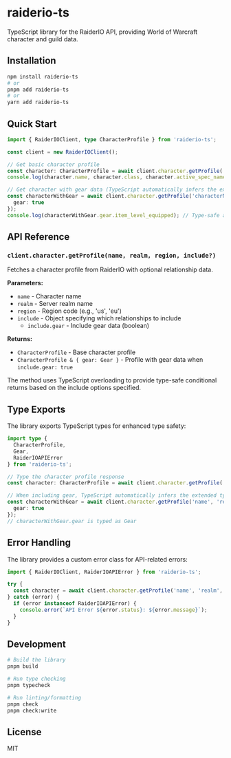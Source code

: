 # raiderio-ts

TypeScript library for the RaiderIO API, providing World of Warcraft character and guild data.

## Installation

```bash
npm install raiderio-ts
# or
pnpm add raiderio-ts
# or  
yarn add raiderio-ts
```

## Quick Start

```typescript
import { RaiderIOClient, type CharacterProfile } from 'raiderio-ts';

const client = new RaiderIOClient();

// Get basic character profile
const character: CharacterProfile = await client.character.getProfile('characterName', 'realmName', 'us');
console.log(character.name, character.class, character.active_spec_name);

// Get character with gear data (TypeScript automatically infers the extended type)
const characterWithGear = await client.character.getProfile('characterName', 'realmName', 'us', {
  gear: true
});
console.log(characterWithGear.gear.item_level_equipped); // Type-safe access to gear data
```

## API Reference

### `client.character.getProfile(name, realm, region, include?)`

Fetches a character profile from RaiderIO with optional relationship data.

**Parameters:**
- `name` - Character name
- `realm` - Server realm name  
- `region` - Region code (e.g., 'us', 'eu')
- `include` - Object specifying which relationships to include
  - `include.gear` - Include gear data (boolean)

**Returns:** 
- `CharacterProfile` - Base character profile
- `CharacterProfile & { gear: Gear }` - Profile with gear data when `include.gear: true`

The method uses TypeScript overloading to provide type-safe conditional returns based on the include options specified.

## Type Exports

The library exports TypeScript types for enhanced type safety:

```typescript
import type { 
  CharacterProfile,
  Gear,
  RaiderIOAPIError 
} from 'raiderio-ts';

// Type the character profile response
const character: CharacterProfile = await client.character.getProfile('name', 'realm', 'us');

// When including gear, TypeScript automatically infers the extended type
const characterWithGear = await client.character.getProfile('name', 'realm', 'us', { 
  gear: true 
});
// characterWithGear.gear is typed as Gear
```

## Error Handling

The library provides a custom error class for API-related errors:

```typescript
import { RaiderIOClient, RaiderIOAPIError } from 'raiderio-ts';

try {
  const character = await client.character.getProfile('name', 'realm', 'us');
} catch (error) {
  if (error instanceof RaiderIOAPIError) {
    console.error(`API Error ${error.status}: ${error.message}`);
  }
}
```

## Development

```bash
# Build the library
pnpm build

# Run type checking  
pnpm typecheck

# Run linting/formatting
pnpm check
pnpm check:write
```

## License

MIT